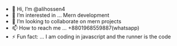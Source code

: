- 👋 Hi, I’m @alihossen4
- 👀 I’m interested in ... Mern development 
- 💞️ I’m looking to collaborate on mern projects
- 📫 How to reach me ... +8801968559887(whatsapp)
- ⚡ Fun fact: ... I am coding in javascript and the runner is the code

<!---
alihossen4/alihossen4 is a ✨ special ✨ repository because its `README.md` (this file) appears on your GitHub profile.
You can click the Preview link to take a look at your changes.
--->

